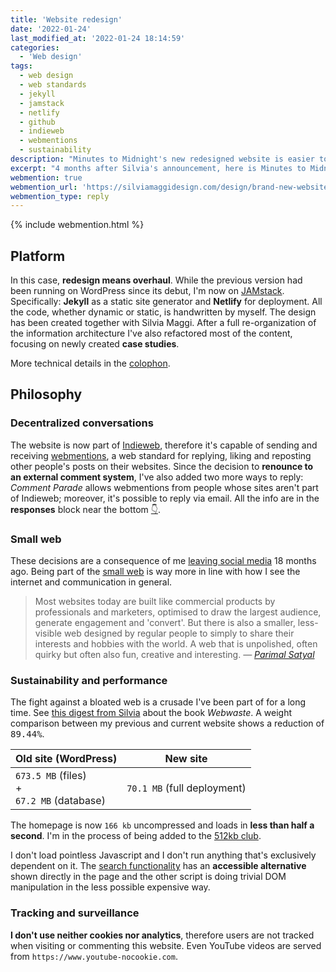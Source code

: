 ```yaml
---
title: 'Website redesign'
date: '2022-01-24'
last_modified_at: '2022-01-24 18:14:59'
categories: 
  - 'Web design'
tags:
  - web design
  - web standards
  - jekyll
  - jamstack
  - netlify
  - github
  - indieweb
  - webmentions
  - sustainability
description: "Minutes to Midnight's new redesigned website is easier to navigate and straight to the point. Built with JAMstack on Netlify."
excerpt: "4 months after Silvia's announcement, here is Minutes to Midnight's new redesigned website. Easier to navigate and straight to the point, I finally have full control over my code and my online presence."
webmention: true
webmention_url: 'https://silviamaggidesign.com/design/brand-new-website/'
webmention_type: reply
---
```

{% include webmention.html %}

## Platform

In this case, **redesign means overhaul**. While the previous version had been running on WordPress since its debut, I'm now on [JAMstack](https://jamstack.org/what-is-jamstack/). Specifically: **Jekyll** as a static site generator and **Netlify** for deployment. All the code, whether dynamic or static, is handwritten by myself. The design has been created together with Silvia Maggi. After a full re-organization of the information architecture I've also refactored most of the content, focusing on newly created **case studies**.

More technical details in the [colophon](/colophon/).

## Philosophy

### Decentralized conversations

The website is now part of [Indieweb](https://indieweb.org/), therefore it's capable of sending and receiving [webmentions](https://alistapart.com/article/webmentions-enabling-better-communication-on-the-internet/), a web standard for replying, liking and reposting other people's posts on their websites. Since the decision to **renounce to an external comment system**, I've also added two more ways to reply: _Comment Parade_ allows webmentions from people whose sites aren't part of Indieweb; moreover, it's possible to reply via email. All the info are in the **responses** block near the bottom [👇](#responses).

### Small web

These decisions are a consequence of me [leaving social media](http://localhost:4000/blog/escape-from-social-media/) 18 months ago. Being part of the [small web](https://benhoyt.com/writings/the-small-web-is-beautiful/) is way more in line with how I see the internet and communication in general.

> Most websites today are built like commercial products by professionals and marketers, optimised to draw the largest audience, generate engagement and 'convert'. But there is also a smaller, less-visible web designed by regular people to simply to share their interests and hobbies with the world. A web that is unpolished, often quirky but often also fun, creative and interesting.
> <cite>— [Parimal Satyal](https://neustadt.fr/essays/the-small-web/)</cite>

### Sustainability and performance

The fight against a bloated web is a crusade I've been part of for a long time. See [this digest from Silvia](https://silviamaggidesign.com/design-digested/biased-ai/#webwaste) about the book _Webwaste_. A weight comparison between my previous and current website shows a reduction of <kbd>89.44%</kbd>.

<div class="table-responsive my-5">
  <table class="table">
    <thead>
      <tr class="table-dark">
        <th scope="col" class="align-top text-center text-uppercase fw-bold">Old site (WordPress)</th>
        <th scope="col" class="align-top text-center text-uppercase fw-bold">New site</th>
      </tr>
    </thead>
    <tbody>
      <tr>
        <td class="text-center fs-4"><code>673.5 MB</code> (files)<br>+<br><code>67.2 MB</code> (database)</td>
        <td class="text-center fs-4"><code>70.1 MB</code> (full deployment)</td>
      </tr>
    </tbody>
  </table>
</div>

The homepage is now `166 kb` uncompressed and loads in **less than half a second**. I'm in the process of being added to the [512kb club](https://512kb.club/faq).

I don't load pointless Javascript and I don't run anything that's exclusively dependent on it. The [search functionality](/search/) has an **accessible alternative** shown directly in the page and the other script is doing trivial DOM manipulation in the less possible expensive way.

### Tracking and surveillance

**I don't use neither cookies nor analytics**, therefore users are not tracked when visiting or commenting this website. Even YouTube videos are served from `https://www.youtube-nocookie.com`.